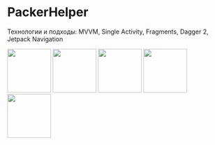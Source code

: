 # PackerHelper

Технологии и подходы: MVVM, Single Activity, Fragments, Dagger 2, Jetpack Navigation

<p float="left">
    <img src="https://github.com/GoogelFist/PackerHelper/assets/70906817/f2cb9b53-164d-418c-8589-b124f8d305b2.png" width="100" />
    <img src="https://github.com/GoogelFist/PackerHelper/assets/70906817/b9089b40-e950-49a4-9edc-824ae5e0543a.png" width="100" />
    <img src="https://github.com/GoogelFist/PackerHelper/assets/70906817/2fef3a73-5077-4746-bb6e-beee074d261e.png" width="100" />
    <img src="https://github.com/GoogelFist/PackerHelper/assets/70906817/965d64a1-8695-4bd0-b469-9b1d25cf73ea.png" width="100" />
    <img src="https://github.com/GoogelFist/PackerHelper/assets/70906817/d4329e3f-efa9-40de-96b5-ba919a66e030.png" width="100" />
</p>
